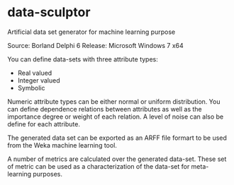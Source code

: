 # data-sculptor
Artificial data set generator for machine learning purpose

Source: Borland Delphi 6
Release: Microsoft Windows 7  x64

You can define data-sets with three attribute types:
- Real valued
- Integer valued 
- Symbolic

Numeric attribute types can be either normal or uniform distribution.
You can define dependence relations between attributes as well as the importance degree or weight of each relation.
A level of noise can also be define for each attribute.

The generated data set can be exported as an ARFF file formart to be used from the Weka machine learning tool. 

A number of metrics are calculated over the generated data-set. These set of metric can be used as a characterization of the data-set for meta-learning purposes.
